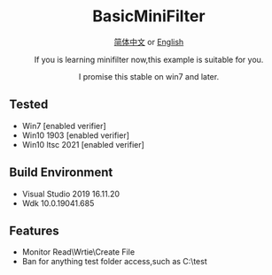 <div align="center">

# BasicMiniFilter

[简体中文](README-zh.md) or [English](README.md)  

If you is learning minifilter now,this example is suitable for you.

I promise this stable on win7 and later.

</div>




## Tested
- Win7 [enabled verifier]
- Win10 1903 [enabled verifier]
- Win10 ltsc 2021 [enabled verifier]

## Build Environment
- Visual Studio 2019 16.11.20
- Wdk 10.0.19041.685

## Features
- Monitor Read\Wrtie\Create File
- Ban for anything test folder access,such as C:\\test
